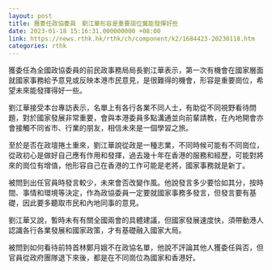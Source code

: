 ```yaml
---
layout: post
title: 獲委任政協委員　劉江華形容是重要崗位冀能發揮好些
date: 2023-01-18 15:16:31.000000000 +08:00
link: https://news.rthk.hk/rthk/ch/component/k2/1684423-20230118.htm
categories: rthk
---
```


獲委任為全國政協委員的前民政事務局局長劉江華表示，第一次有機會在國家層面就國家事務給予意見或反映本港市民意見，是很難得的機會，形容是重要崗位，希望未來能發揮得好一些。

劉江華接受本台專訪表示，名單上有各行各業不同人士，有助從不同視野看待問題，對於國家發展非常重要，會與本港委員多點溝通並向前輩請教，在內地開會亦會接觸不同省市、行業的朋友，相信未來是一個學習之旅。

至於是否在政壇捲土重來，劉江華說從政是一種志業，不同時候可能有不同崗位，從政初心是做好自己應有作用和發揮，過去幾十年在香港的服務和經歷，可能對將來的崗位有增值，他形容自己在香港的工作可能是老將，國家事務就是新丁。

被問到出任官員時發言較少，未來會否改變作風。他說發言多少要恰如其分，按時間、事情和環境等決定，作為政協委員一定要就國家事務多發言，但發言要有基礎，因此要多聽取市民和內地同事的意見。

劉江華又說，暫時未有有關全國兩會的具體建議，但國家發展速度快，須帶動港人認識各行各業發展和國家政策，才有基礎融入國家大局。

被問到如何看待前特首林鄭月娥不在政協名單，他說不評論其他人獲委任與否，但官員從政府團隊退下來後，都是在不同崗位為國家和香港好。
